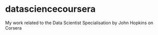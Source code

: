 datasciencecoursera
===================

My work related to the Data Scientist Specialisation by John Hopkins on Corsera
